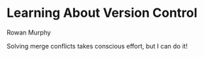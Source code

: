 # Learning About Version Control

Rowan Murphy

Solving merge conflicts takes conscious effort, but I can do it!
